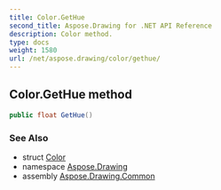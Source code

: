 ```yaml
---
title: Color.GetHue
second_title: Aspose.Drawing for .NET API Reference
description: Color method. 
type: docs
weight: 1580
url: /net/aspose.drawing/color/gethue/
---
```

## Color.GetHue method

```csharp
public float GetHue()
```

### See Also

* struct [Color](../)
* namespace [Aspose.Drawing](../../color/)
* assembly [Aspose.Drawing.Common](../../../)


